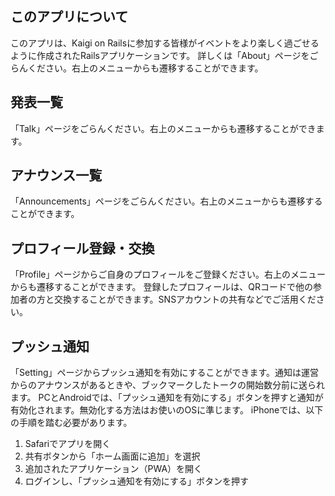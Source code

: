 ## このアプリについて

このアプリは、Kaigi on Railsに参加する皆様がイベントをより楽しく過ごせるように作成されたRailsアプリケーションです。
詳しくは「About」ページをごらんください。右上のメニューからも遷移することができます。

## 発表一覧

「Talk」ページをごらんください。右上のメニューからも遷移することができます。

## アナウンス一覧

「Announcements」ページをごらんください。右上のメニューからも遷移することができます。

## プロフィール登録・交換

「Profile」ページからご自身のプロフィールをご登録ください。右上のメニューからも遷移することができます。
登録したプロフィールは、QRコードで他の参加者の方と交換することができます。SNSアカウントの共有などでご活用ください。

## プッシュ通知

「Setting」ページからプッシュ通知を有効にすることができます。通知は運営からのアナウンスがあるときや、ブックマークしたトークの開始数分前に送られます。
PCとAndroidでは、「プッシュ通知を有効にする」ボタンを押すと通知が有効化されます。無効化する方法はお使いのOSに準じます。
iPhoneでは、以下の手順を踏む必要があります。

1. Safariでアプリを開く
2. 共有ボタンから「ホーム画面に追加」を選択
3. 追加されたアプリケーション（PWA）を開く
4. ログインし、「プッシュ通知を有効にする」ボタンを押す
